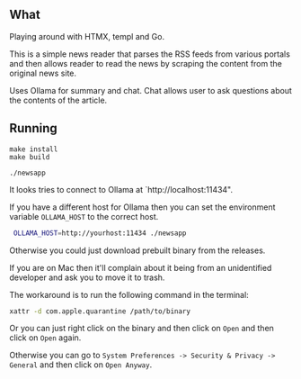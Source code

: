 ## What

Playing around with HTMX, templ and Go.


This is a simple news reader that parses the RSS feeds from various portals and then allows reader to read the news by scraping the content from the original news site.

Uses Ollama for summary and chat. Chat allows user to ask questions about the contents of the article.


## Running

```
make install
make build

./newsapp

```

It looks tries to connect to Ollama at `http://localhost:11434".

If you have a different host for Ollama then you can set the environment variable `OLLAMA_HOST` to the correct host.

```bash
 OLLAMA_HOST=http://yourhost:11434 ./newsapp
```

Otherwise you could just download prebuilt binary from the releases. 

If you are on Mac then it'll complain about it being from an unidentified developer and ask you to move it to trash.


The workaround is to run the following command in the terminal:

```bash
xattr -d com.apple.quarantine /path/to/binary
```

Or you can just right click on the binary and then click on `Open` and then click on `Open` again.

Otherwise you can go to `System Preferences -> Security & Privacy -> General` and then click on `Open Anyway`.  

